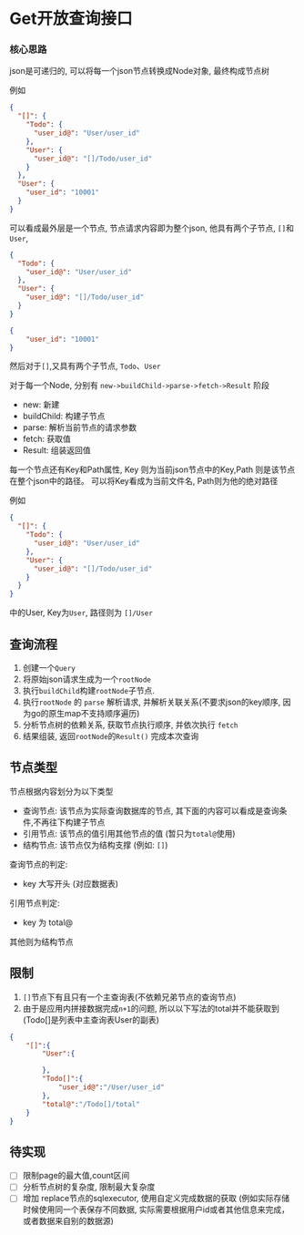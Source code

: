 
# Get开放查询接口

### 核心思路
json是可递归的, 可以将每一个json节点转换成Node对象, 最终构成节点树

例如
```json
{
  "[]": {
    "Todo": {
      "user_id@": "User/user_id"
    },
    "User": {
      "user_id@": "[]/Todo/user_id"
    }
  },
  "User": {
    "user_id": "10001"
  }
}
```
可以看成最外层是一个节点, 节点请求内容即为整个json, 他具有两个子节点, `[]`和`User`,
```json
{
  "Todo": {
    "user_id@": "User/user_id"
  },
  "User": {
    "user_id@": "[]/Todo/user_id"
  }
}
```
```json
{
    "user_id": "10001"
}
```
然后对于`[]`,又具有两个子节点, `Todo`、`User`

对于每一个Node, 分别有 `new->buildChild->parse->fetch->Result` 阶段

- new: 新建
- buildChild: 构建子节点
- parse: 解析当前节点的请求参数
- fetch: 获取值
- Result: 组装返回值

每一个节点还有Key和Path属性, Key 则为当前json节点中的Key,Path 则是该节点在整个json中的路径。 可以将Key看成为当前文件名, Path则为他的绝对路径

例如
```json
{
  "[]": {
    "Todo": {
      "user_id@": "User/user_id"
    },
    "User": {
      "user_id@": "[]/Todo/user_id"
    }
  }
}

```
中的User, Key为`User`, 路径则为 `[]/User`


## 查询流程
1. 创建一个`Query`
2. 将原始json请求生成为一个`rootNode`
3. 执行`buildChild`构建`rootNode`子节点. 
4. 执行`rootNode` 的 `parse` 解析请求, 并解析关联关系(不要求json的key顺序, 因为go的原生map不支持顺序遍历)
5. 分析节点树的依赖关系, 获取节点执行顺序, 并依次执行 `fetch`
6. 结果组装, 返回`rootNode`的`Result()` 完成本次查询



## 节点类型
节点根据内容划分为以下类型
- 查询节点: 该节点为实际查询数据库的节点, 其下面的内容可以看成是查询条件,不再往下构建子节点
- 引用节点: 该节点的值引用其他节点的值 (暂只为`total@`使用)
- 结构节点: 该节点仅为结构支撑 (例如: `[]`)


查询节点的判定:
- key 大写开头 (对应数据表)

引用节点判定:
- key 为 total@

其他则为结构节点


## 限制
1. `[]`节点下有且只有一个主查询表(不依赖兄弟节点的查询节点)
2. 由于是应用内拼接数据完成`n+1`的问题, 所以以下写法的total并不能获取到 (Todo[]是列表中主查询表User的副表)
```json
{
	"[]":{
		"User":{

		},
		"Todo[]":{
			"user_id@":"/User/user_id"
		},
		"total@":"/Todo[]/total"
	}
}
```



## 待实现
- [ ] 限制page的最大值,count区间
- [ ] 分析节点树的复杂度, 限制最大复杂度
- [ ] 增加 replace节点的sqlexecutor, 使用自定义完成数据的获取 (例如实际存储时候使用同一个表保存不同数据, 实际需要根据用户id或者其他信息来完成， 或者数据来自别的数据源)
